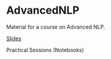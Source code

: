 # AdvancedNLP
Material for a course on Advanced NLP.

[Slides](https://github.com/NathanGodey/AdvancedNLP/tree/main/slides/pdf)

Practical Sessions (Notebooks)
